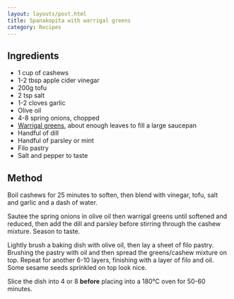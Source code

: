 ```yaml
---
layout: layouts/post.html
title: Spanakopita with warrigal greens
category: Recipes
---
```

## Ingredients
- 1 cup of cashews
- 1-2 tbsp apple cider vinegar
- 200g tofu
- 2 tsp salt
- 1-2 cloves garlic
- Olive oil
- 4-8 spring onions, chopped
- [Warrigal greens](https://en.wikipedia.org/wiki/Tetragonia_tetragonoides), about enough leaves to fill a large saucepan
- Handful of dill
- Handful of parsley or mint
- Filo pastry
- Salt and pepper to taste

## Method
Boil cashews for 25 minutes to soften, then blend with vinegar, tofu, salt and garlic and a dash of water.

Sautee the spring onions in olive oil then warrigal greens until softened and reduced, then add the dill and parsley before stirring through the cashew mixture. Season to taste.

Lightly brush a baking dish with olive oil, then lay a sheet of filo pastry. Brushing the pastry with oil and then spread the greens/cashew mixture on top. Repeat for another 6-10 layers, finishing with a layer of filo and oil. Some sesame seeds sprinkled on top look nice.

Slice the dish into 4 or 8 **before** placing into a 180&deg;C oven for 50-60 minutes.